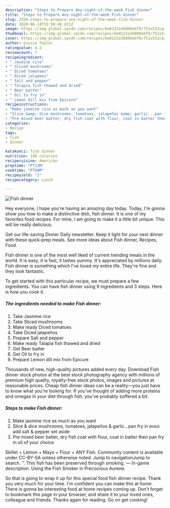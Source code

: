 ```yaml
---
description: "Steps to Prepare Any-night-of-the-week Fish dinner"
title: "Steps to Prepare Any-night-of-the-week Fish dinner"
slug: 2256-steps-to-prepare-any-night-of-the-week-fish-dinner
date: 2020-06-24T15:58:46.811Z
image: https://img-global.cpcdn.com/recipes/be0122a36808ebf8/751x532cq70/fish-dinner-recipe-main-photo.jpg
thumbnail: https://img-global.cpcdn.com/recipes/be0122a36808ebf8/751x532cq70/fish-dinner-recipe-main-photo.jpg
cover: https://img-global.cpcdn.com/recipes/be0122a36808ebf8/751x532cq70/fish-dinner-recipe-main-photo.jpg
author: Gussie Taylor
ratingvalue: 4.2
reviewcount: 7
recipeingredient:
- " Jasmine rice"
- " Sliced mushrooms"
- " Diced tomatoes"
- " Diced jalapeos"
- " Salt and pepper"
- " Talapia fish thawed and dried"
- " Beer batter"
- " Oil to fry in"
- " Lemon dill mix from Epicure"
recipeinstructions:
- "Make jasmine rice as much as you want"
- "Slice &amp; dice mushrooms, tomatoes, jalapeños &amp; garlic...pan fry in evoo add salt &amp; pepper set aside"
- "Pre mixed beer batter, dry fish coat with flour, coat in batter then pan fry in oil of your choice"
categories:
- Recipe
tags:
- fish
- dinner

katakunci: fish dinner 
nutrition: 148 calories
recipecuisine: American
preptime: "PT13M"
cooktime: "PT60M"
recipeyield: "1"
recipecategory: Lunch

---
```



![Fish dinner](https://img-global.cpcdn.com/recipes/be0122a36808ebf8/751x532cq70/fish-dinner-recipe-main-photo.jpg)

Hey everyone, I hope you're having an amazing day today. Today, I'm gonna show you how to make a distinctive dish, fish dinner. It is one of my favorites food recipes. For mine, I am going to make it a little bit unique. This will be really delicious.

Get our life-saving Dinner Daily newsletter. Keep it light for your next dinner with these quick-prep meals. See more ideas about Fish dinner, Recipes, Food.

Fish dinner is one of the most well liked of current trending meals in the world. It is easy, it is fast, it tastes yummy. It's appreciated by millions daily. Fish dinner is something which I've loved my entire life. They're fine and they look fantastic.


To get started with this particular recipe, we must prepare a few ingredients. You can have fish dinner using 9 ingredients and 3 steps. Here is how you cook it.

<!--inarticleads1-->

##### The ingredients needed to make Fish dinner:

1. Take  Jasmine rice
1. Take  Sliced mushrooms
1. Make ready  Diced tomatoes
1. Take  Diced jalapeños
1. Prepare  Salt and pepper
1. Make ready  Talapia fish thawed and dried
1. Get  Beer batter
1. Get  Oil to fry in
1. Prepare  Lemon dill mix from Epicure


Thousands of new, high-quality pictures added every day. Download Fish dinner stock photos at the best stock photography agency with millions of premium high quality, royalty-free stock photos, images and pictures at reasonable prices. Cheap fish dinner ideas can be a reality—you just have to know what you&#39;re looking for. If you&#39;ve thought of adding more proteins and omegas in your diet through fish, you&#39;ve probably suffered a bit. 

<!--inarticleads2-->

##### Steps to make Fish dinner:

1. Make jasmine rice as much as you want
1. Slice &amp; dice mushrooms, tomatoes, jalapeños &amp; garlic...pan fry in evoo add salt &amp; pepper set aside
1. Pre mixed beer batter, dry fish coat with flour, coat in batter then pan fry in oil of your choice


Skillet + Lemon + Mayo + Flour + ANY Fish. Community content is available under CC-BY-SA unless otherwise noted. Jump to navigationJump to search. &#34;. This fish has been preserved through smoking. — In-game description. Using the Fish Smoker in Precocious Aurene. 

So that is going to wrap it up for this special food fish dinner recipe. Thank you very much for your time. I'm confident you can make this at home. There is gonna be interesting food at home recipes coming up. Don't forget to bookmark this page in your browser, and share it to your loved ones, colleague and friends. Thanks again for reading. Go on get cooking!
